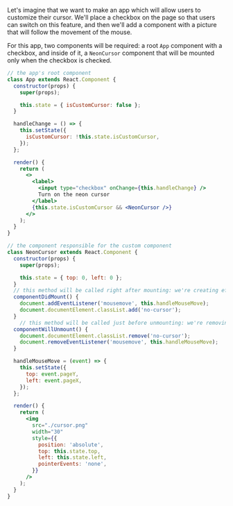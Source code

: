Let's imagine that we want to make an app which will allow users to customize their cursor. We'll place a checkbox on the page so that users can switch on this feature, and then we'll add a component with a picture that will follow the movement of the mouse.

For this app, two components will be required: a root `App` component with a checkbox, and inside of it, a `NeonCursor` component that will be mounted only when the checkbox is checked.

```jsx
// the app's root component 
class App extends React.Component {
  constructor(props) {
    super(props);

    this.state = { isCustomCursor: false };
  }

  handleChange = () => {
    this.setState({
      isCustomCursor: !this.state.isCustomCursor,
    });
  };

  render() {
    return (
      <>
        <label>
          <input type="checkbox" onChange={this.handleChange} />
          Turn on the neon cursor
        </label>
        {this.state.isCustomCursor && <NeonCursor />}
      </>
    );
  }
}
```

```jsx
// the component responsible for the custom component
class NeonCursor extends React.Component {
  constructor(props) {
    super(props);

    this.state = { top: 0, left: 0 };
  }
  // this method will be called right after mounting: we're creating effects
  componentDidMount() {
    document.addEventListener('mousemove', this.handleMouseMove);
    document.documentElement.classList.add('no-cursor');
  }
    // this method will be called just before unmounting: we're removing some effects
  componentWillUnmount() {
    document.documentElement.classList.remove('no-cursor');
    document.removeEventListener('mousemove', this.handleMouseMove);
  }

  handleMouseMove = (event) => {
    this.setState({
      top: event.pageY,
      left: event.pageX,
    });
  };

  render() {
    return (
      <img
        src="./cursor.png"
        width="30"
        style={{
          position: 'absolute',
          top: this.state.top,
          left: this.state.left,
          pointerEvents: 'none',
        }}
      />
    );
  }
}
```